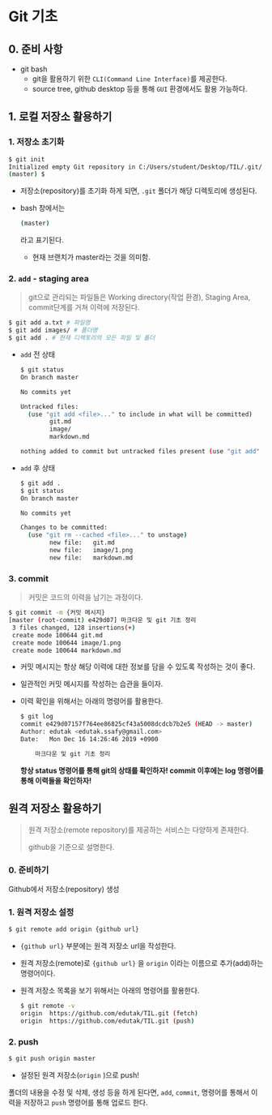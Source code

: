 # Git 기초

## 0. 준비 사항

- git bash
  - git을 활용하기 위한 `CLI(Command Line Interface)`를 제공한다.
  - source tree, github desktop 등을 통해 `GUI` 환경에서도 활용 가능하다.

## 1. 로컬 저장소 활용하기

### 1. 저장소 초기화

```bash
$ git init
Initialized empty Git repository in C:/Users/student/Desktop/TIL/.git/
(master) $
```

- 저장소(repository)를 초기화 하게 되면, `.git` 폴더가 해당 디렉토리에 생성된다.

- bash 창에서는

   

  ```bash
  (master)
  ```

   

  라고 표기된다.

  - 현재 브랜치가 master라는 것을 의미함.

### 2. `add` - staging area

> git으로 관리되는 파일들은 Working directory(작업 환경), Staging Area, commit단계를 거쳐 이력에 저장된다.

```bash
$ git add a.txt # 파일명
$ git add images/ # 폴더명
$ git add . # 현재 디렉토리의 모든 파일 및 폴더
```

- `add` 전 상태

  ```bash
  $ git status
  On branch master
  
  No commits yet
  
  Untracked files:
    (use "git add <file>..." to include in what will be committed)
          git.md
          image/
          markdown.md
  
  nothing added to commit but untracked files present (use "git add" to track)
  ```

- `add` 후 상태

  ```bash
  $ git add .
  $ git status
  On branch master
  
  No commits yet
  
  Changes to be committed:
    (use "git rm --cached <file>..." to unstage)
          new file:   git.md
          new file:   image/1.png
          new file:   markdown.md
  ```

### 3. commit

> 커밋은 코드의 이력을 남기는 과정이다.

```bash
$ git commit -m {커밋 메시지}
[master (root-commit) e429d07] 마크다운 및 git 기초 정리
 3 files changed, 128 insertions(+)
 create mode 100644 git.md
 create mode 100644 image/1.png
 create mode 100644 markdown.md
```

- 커밋 메시지는 항상 해당 이력에 대한 정보를 담을 수 있도록 작성하는 것이 좋다.

- 일관적인 커밋 메시지를 작성하는 습관을 들이자.

- 이력 확인을 위해서는 아래의 명령어를 활용한다.

  ```bash
  $ git log
  commit e429d07157f764ee86825cf43a5008dcdcb7b2e5 (HEAD -> master)
  Author: edutak <edutak.ssafy@gmail.com>
  Date:   Mon Dec 16 14:26:46 2019 +0900
  
      마크다운 및 git 기초 정리
  ```

  **항상 status 명령어를 통해 git의 상태를 확인하자! commit 이후에는 log 명령어를 통해 이력들을 확인하자!**

## 원격 저장소 활용하기

> 원격 저장소(remote repository)를 제공하는 서비스는 다양하게 존재한다.
>
> github을 기준으로 설명한다.

### 0. 준비하기

Github에서 저장소(repository) 생성

### 1. 원격 저장소 설정

```bash
$ git remote add origin {github url}
```

- `{github url}` 부분에는 원격 저장소 url을 작성한다.

- 원격 저장소(remote)로 `{github url}` 을 `origin` 이라는 이름으로 추가(add)하는 명령어이다.

- 원격 저장소 목록을 보기 위해서는 아래의 명령어를 활용한다.

  ```bash
  $ git remote -v
  origin  https://github.com/edutak/TIL.git (fetch)
  origin  https://github.com/edutak/TIL.git (push)
  ```

### 2. push

```bash
$ git push origin master
```

- 설정된 원격 저장소(`origin` )으로 push!

폴더의 내용을 수정 및 삭제, 생성 등을 하게 된다면, `add`, `commit`, 명령어를 통해서 이력을 저장하고 `push` 명령어를 통해 업로드 한다.



